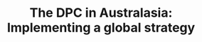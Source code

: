 ---
abstract: null
creators:
- Weatherburn, Jaye
date: null
document_url: https://services.phaidra.univie.ac.at/api/object/o:1424814/download
grand_parent: iPRES
institutions:
- Digital Preservation Coalition
keywords: []
landing_page_url: https://phaidra.univie.ac.at/o:1424814
language: eng
layout: publication
license: All rights reserved
notes_url: null
parent: iPRES 2021
presentation_url: null
size: 73238
source_name: iPRES
title: 'The DPC in Australasia: Implementing a global strategy'
type: lightning talk
year: 2021
---